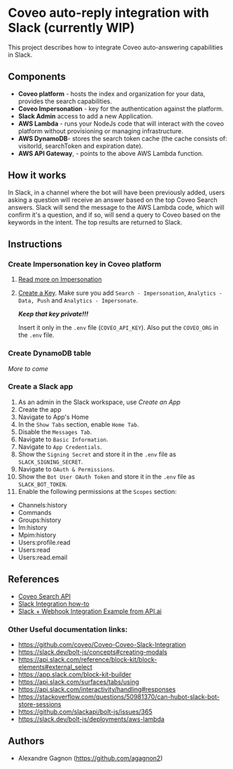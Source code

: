 # Coveo auto-reply integration with Slack (currently WIP)
This project describes how to integrate Coveo auto-answering capabilities in Slack.


## Components
* __Coveo platform__ - hosts the index and organization for your data, provides the search capabilities.
* __Coveo Impersonation__ - key for the authentication against the platform.
* __Slack Admin__ access to add a new Application.
* __AWS Lambda__ - runs your NodeJs code that will interact with the coveo platform without provisioning or managing infrastructure.
* __AWS DynamoDB__- stores the search token cache (the cache consists of: visitorId, searchToken and expiration date).
* __AWS API Gateway__, - points to the above AWS Lambda function.



## How it works

In Slack, in a channel where the bot will have been previously added, users asking a question will receive an answer based on the top Coveo Search answers.
Slack will send the message to the AWS Lambda code, which will confirm it's a question, and if so, will send a query to Coveo based on the keywords in the intent.
The top results are returned to Slack.


## Instructions

### Create Impersonation key in Coveo platform

1. [Read more on Impersonation](https://docs.coveo.com/en/1707/manage-an-organization/privilege-reference#search-impersonate-domain)
2. [Create a Key](https://docs.coveo.com/en/82). Make sure you add `Search - Impersonation`, `Analytics - Data, Push` and `Analytics - Impersonate`.

   **_Keep that key private!!!_**

   Insert it only in the `.env` file (`COVEO_API_KEY`). Also put the `COVEO_ORG` in the `.env` file.

### Create DynamoDB table

 _More to come_
### Create a Slack app

1. As an admin in the Slack workspace, use _Create an App_
2. Create the app
3. Navigate to App's Home
4. In the `Show Tabs` section, enable `Home Tab`.
5. Disable the `Messages Tab`.
6. Navigate to `Basic Information`.
7. Navigate to `App Credentials`.
8. Show the `Signing Secret` and store it in the `.env` file as `SLACK_SIGNING_SECRET`.
9. Navigate to `OAuth & Permissions`.
10. Show the `Bot User OAuth Token` and store it in the `.env` file as `SLACK_BOT_TOKEN`.
11. Enable the following permissions at the `Scopes` section:
- Channels:history
- Commands
- Groups:history
- Im:history
- Mpim:history
- Users:profile.read
- Users:read
- Users:read.email


## References

- [Coveo Search API](https://developers.coveo.com/display/CloudPlatform/Search+API)
- [Slack Integration how-to](https://docs.api.ai/docs/slack-integration)
- [Slack + Webhook Integration Example from API.ai](https://docs.api.ai/docs/slack-webhook-integration-guideline)
### Other Useful documentation links:

- https://github.com/coveo/Coveo-Coveo-Slack-Integration 
- https://slack.dev/bolt-js/concepts#creating-modals
- https://api.slack.com/reference/block-kit/block-elements#external_select
- https://app.slack.com/block-kit-builder
- https://api.slack.com/surfaces/tabs/using
- https://api.slack.com/interactivity/handling#responses
- https://stackoverflow.com/questions/50981370/can-hubot-slack-bot-store-sessions
- https://github.com/slackapi/bolt-js/issues/365
- https://slack.dev/bolt-js/deployments/aws-lambda

## Authors

- Alexandre Gagnon (https://github.com/agagnon2)

